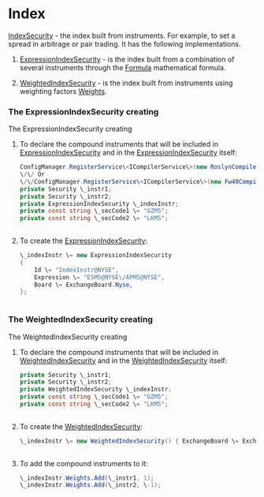 # Index

[IndexSecurity](../api/StockSharp.Algo.IndexSecurity.html) \- the index built from instruments. For example, to set a spread in arbitrage or pair trading. It has the following implementations.

1. [ExpressionIndexSecurity](../api/StockSharp.Algo.Expressions.ExpressionIndexSecurity.html) \- is the index built from a combination of several instruments through the [Formula](../api/StockSharp.Algo.Expressions.ExpressionIndexSecurity.Formula.html) mathematical formula.

2. [WeightedIndexSecurity](../api/StockSharp.Algo.WeightedIndexSecurity.html) \- is the index built from instruments using weighting factors [Weights](../api/StockSharp.Algo.WeightedIndexSecurity.Weights.html).

### The ExpressionIndexSecurity creating

The ExpressionIndexSecurity creating

1. To declare the compound instruments that will be included in [ExpressionIndexSecurity](../api/StockSharp.Algo.Expressions.ExpressionIndexSecurity.html) and in the [ExpressionIndexSecurity](../api/StockSharp.Algo.Expressions.ExpressionIndexSecurity.html) itself:

   ```cs
   ConfigManager.RegisterService\<ICompilerService\>(new RoslynCompilerService());
   \/\/ Or
   \/\/ConfigManager.RegisterService\<ICompilerService\>(new Fw40CompilerService(Directory.GetCurrentDirectory(), Directory.GetCurrentDirectory()));
   private Security \_instr1;
   private Security \_instr2;
   private ExpressionIndexSecurity \_indexInstr;
   private const string \_secCode1 \= "GZM5";
   private const string \_secCode2 \= "LKM5";
   							
   ```
2. To create the [ExpressionIndexSecurity](../api/StockSharp.Algo.Expressions.ExpressionIndexSecurity.html):

   ```cs
   \_indexInstr \= new ExpressionIndexSecurity
   {
       Id \= "IndexInstr@NYSE",
       Expression \= "ESM5@NYSE\/APM5@NYSE",
       Board \= ExchangeBoard.Nyse,
   };
   							
   ```

### The WeightedIndexSecurity creating

The WeightedIndexSecurity creating

1. To declare the compound instruments that will be included in [WeightedIndexSecurity](../api/StockSharp.Algo.WeightedIndexSecurity.html) and in the [WeightedIndexSecurity](../api/StockSharp.Algo.WeightedIndexSecurity.html) itself:

   ```cs
   private Security \_instr1;
   private Security \_instr2;
   private WeightedIndexSecurity \_indexInstr;
   private const string \_secCode1 \= "GZM5";
   private const string \_secCode2 \= "LKM5";
   							
   ```
2. To create the [WeightedIndexSecurity](../api/StockSharp.Algo.WeightedIndexSecurity.html):

   ```cs
   \_indexInstr \= new WeightedIndexSecurity() { ExchangeBoard \= ExchangeBoard.Nyse, Id \= "IndexInstr" };
   							
   ```
3. To add the compound instruments to it:

   ```cs
   \_indexInstr.Weights.Add(\_instr1, 1);
   \_indexInstr.Weights.Add(\_instr2, \-1);
   							
   ```
